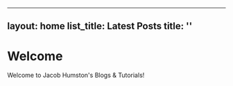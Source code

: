 <!-- index.markdown -->
---
layout: home
list_title: Latest Posts
title: ''
---

# Welcome

Welcome to Jacob Humston's Blogs & Tutorials!
